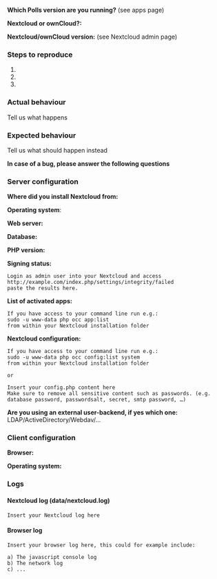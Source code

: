 **Which Polls version are you running?** (see apps page)

**Nextcloud or ownCloud?:**

**Nextcloud/ownCloud version:** (see Nextcloud admin page)

### Steps to reproduce
1.
2.
3.

### Actual behaviour
Tell us what happens

### Expected behaviour
Tell us what should happen instead

**In case of a bug, please answer the following questions**

### Server configuration
<!--
You can use the Issue Template application to prefill most of the required information: https://apps.nextcloud.com/apps/issuetemplate
-->

**Where did you install Nextcloud from:**

**Operating system**:

**Web server:**

**Database:**

**PHP version:**

**Signing status:**

```
Login as admin user into your Nextcloud and access
http://example.com/index.php/settings/integrity/failed
paste the results here.
```

**List of activated apps:**

```
If you have access to your command line run e.g.:
sudo -u www-data php occ app:list
from within your Nextcloud installation folder
```

**Nextcloud configuration:**

```
If you have access to your command line run e.g.:
sudo -u www-data php occ config:list system
from within your Nextcloud installation folder

or

Insert your config.php content here
Make sure to remove all sensitive content such as passwords. (e.g. database password, passwordsalt, secret, smtp password, …)
```

**Are you using an external user-backend, if yes which one:** LDAP/ActiveDirectory/Webdav/...

### Client configuration
**Browser:**

**Operating system:**

### Logs

#### Nextcloud log (data/nextcloud.log)
```
Insert your Nextcloud log here
```

#### Browser log
```
Insert your browser log here, this could for example include:

a) The javascript console log
b) The network log
c) ...
```
